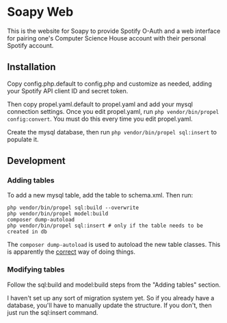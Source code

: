 Soapy Web
==

This is the website for Soapy to provide Spotify O-Auth and a web interface
for pairing one's Computer Science House account with their personal Spotify
account.

Installation
--

Copy config.php.default to config.php and customize as needed, adding your Spotify API client ID and secret token.

Then copy propel.yaml.default to propel.yaml and add your mysql connection settings.
Once you edit propel.yaml, run `php vendor/bin/propel config:convert`. You must do this every time you edit propel.yaml.

Create the mysql database, then run `php vendor/bin/propel sql:insert` to populate it.

Development
--

### Adding tables

To add a new mysql table, add the table to schema.xml. Then run:

```
php vendor/bin/propel sql:build --overwrite
php vendor/bin/propel model:build
composer dump-autoload
php vendor/bin/propel sql:insert # only if the table needs to be created in db
```

The `composer dump-autoload` is used to autoload the new table classes. This
is apparently the [correct](http://stackoverflow.com/a/25634655/3333841) way
of doing things.

### Modifying tables

Follow the sql:build and model:build steps from the "Adding tables" section.

I haven't set up any sort of migration system yet. So if you already have a
database, you'll have to manually update the structure. If you don't, then just
run the sql:insert command.

